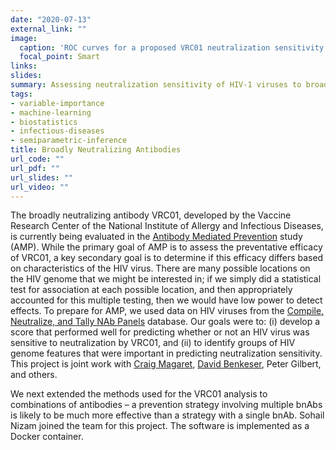 ```yaml
---
date: "2020-07-13"
external_link: ""
image:
  caption: 'ROC curves for a proposed VRC01 neutralization sensitivity predictor. Inset: 3D structure of the HIV Envelope protein with colored areas based on identified important features and groups using our proposed variable importance measure. From Magaret et al. (2019)'
  focal_point: Smart
links:
slides:
summary: Assessing neutralization sensitivity of HIV-1 viruses to broadly neutralizing antibodies.
tags:
- variable-importance
- machine-learning
- biostatistics
- infectious-diseases
- semiparametric-inference
title: Broadly Neutralizing Antibodies
url_code: ""
url_pdf: ""
url_slides: ""
url_video: ""
---
```


The broadly neutralizing antibody VRC01, developed by the Vaccine
Research Center of the National Institute of Allergy and Infectious
Diseases, is currently being evaluated in the [Antibody Mediated
Prevention](https://ampstudy.org/) study (AMP). While the primary goal
of AMP is to assess the preventative efficacy of VRC01, a key secondary
goal is to determine if this efficacy differs based on characteristics
of the HIV virus. There are many possible locations on the HIV genome
that we might be interested in; if we simply did a statistical test for
association at each possible location, and then appropriately accounted
for this multiple testing, then we would have low power to detect
effects. To prepare for AMP, we used data on HIV viruses from the
[Compile, Neutralize, and Tally NAb
Panels](https://www.hiv.lanl.gov/components/sequence/HIV/neutralization/main.comp)
database. Our goals were to: (i) develop a score that performed well for
predicting whether or not an HIV virus was sensitive to neutralization
by VRC01, and (ii) to identify groups of HIV genome features that were
important in predicting neutralization sensitivity. This project is
joint work with [Craig Magaret](https://www.linkedin.com/in/camagaret/),
[David Benkeser](https://www.benkeserstatistics.com/#!), Peter Gilbert,
and others.

We next extended the methods used for the VRC01 analysis to combinations
of antibodies – a prevention strategy involving multiple bnAbs is likely
to be much more effective than a strategy with a single bnAb. Sohail
Nizam joined the team for this project. The software is implemented as a
Docker container.
